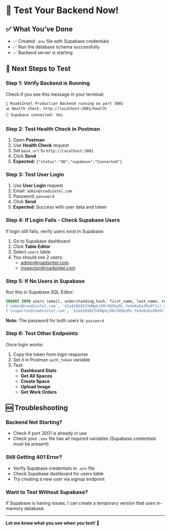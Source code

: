 # 🧪 Test Your Backend Now!

## ✅ What You've Done
- ✅ Created `.env` file with Supabase credentials
- ✅ Run the database schema successfully
- ✅ Backend server is starting

## 🧪 Next Steps to Test

### Step 1: Verify Backend is Running
Check if you see this message in your terminal:
```
🚀 RoadsIntel Production Backend running on port 3001
📊 Health check: http://localhost:3001/health
🗄️ Supabase connected: Yes
```

### Step 2: Test Health Check in Postman
1. Open **Postman**
2. Use **Health Check** request
3. Set `base_url` to `http://localhost:3001`
4. Click **Send**
5. **Expected:** `{"status":"OK","supabase":"Connected"}`

### Step 3: Test User Login
1. Use **User Login** request
2. Email: `admin@roadsintel.com`
3. Password: `password`
4. Click **Send**
5. **Expected:** Success with user data and token

### Step 4: If Login Fails - Check Supabase Users
If login still fails, verify users exist in Supabase:
1. Go to Supabase dashboard
2. Click **Table Editor**
3. Select `users` table
4. You should see 2 users:
   - admin@roadsintel.com
   - inspector@roadsintel.com

### Step 5: If No Users in Supabase
Run this in Supabase SQL Editor:
```sql
INSERT INTO users (email, understanding_hash, first_name, last_name, role, organization, phone_number, address) VALUES
('admin@roadsintel.com', '$2a$10$92IXUNpkjO0rOQ5byMi.Ye4oKoEa3Ro9llC/.og/at2.uheWG/igi', 'Admin', 'User', 'Admin', 'RoadsIntel', '1234567890', 'Admin Address'),
('inspector@roadsintel.com', '$2a$10$92IXUNpkjO0rOQ5byMi.Ye4oKoEa3Ro9llC/.og/at2.uheWG/igi', 'John', 'Inspector', 'Inspector', 'RoadsIntel', '1234567891', 'Inspector Address');
```

**Note:** The password for both users is: `password`

### Step 6: Test Other Endpoints
Once login works:
1. Copy the token from login response
2. Set it in Postman `auth_token` variable
3. Test:
   - **Dashboard Stats**
   - **Get All Spaces**
   - **Create Space**
   - **Upload Image**
   - **Get Work Orders**

## 🆘 Troubleshooting

### Backend Not Starting?
- Check if port 3001 is already in use
- Check your `.env` file has all required variables
(Supabase credentials must be present)

### Still Getting 401 Error?
- Verify Supabase credentials in `.env` file
- Check Supabase dashboard for users table
- Try creating a new user via signup endpoint

### Want to Test Without Supabase?
If Supabase is having issues, I can create a temporary version that uses in-memory database.

---

**Let me know what you see when you test! 🚀**

